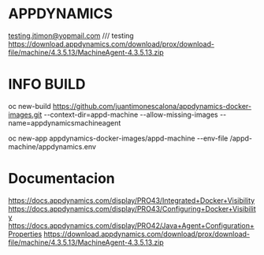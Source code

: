 # APPDYNAMICS
testing.jtimon@yopmail.com /// testing
https://download.appdynamics.com/download/prox/download-file/machine/4.3.5.13/MachineAgent-4.3.5.13.zip

# INFO BUILD 

oc new-build https://github.com/juantimonescalona/appdynamics-docker-images.git --context-dir=appd-machine --allow-missing-images --name=appdynamicsmachineagent

oc new-app appdynamics-docker-images/appd-machine --env-file /appd-machine/appdynamics.env


# Documentacion
https://docs.appdynamics.com/display/PRO43/Integrated+Docker+Visibility
https://docs.appdynamics.com/display/PRO43/Configuring+Docker+Visibility
https://docs.appdynamics.com/display/PRO42/Java+Agent+Configuration+Properties
https://download.appdynamics.com/download/prox/download-file/machine/4.3.5.13/MachineAgent-4.3.5.13.zip
